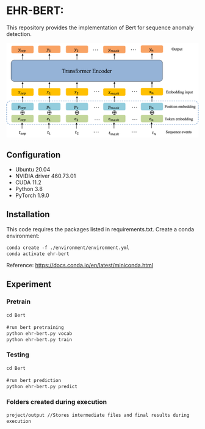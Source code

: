# EHR-BERT: 

This repository provides the implementation of Bert for sequence anomaly detection. 

![alt](img/1Bert.png)

## Configuration
- Ubuntu 20.04
- NVIDIA driver 460.73.01 
- CUDA 11.2
- Python 3.8
- PyTorch 1.9.0

## Installation
This code requires the packages listed in requirements.txt.
Create a conda environment:
```
conda create -f ./environment/environment.yml
conda activate ehr-bert
```
Reference: https://docs.conda.io/en/latest/miniconda.html

## Experiment

### Pretrain
```shell script
cd Bert

#run bert pretraining
python ehr-bert.py vocab
python ehr-bert.py train

```

### Testing
```shell script
cd Bert

#run bert prediction
python ehr-bert.py predict

```

### Folders created during execution
```shell script 
project/output //Stores intermediate files and final results during execution
```
